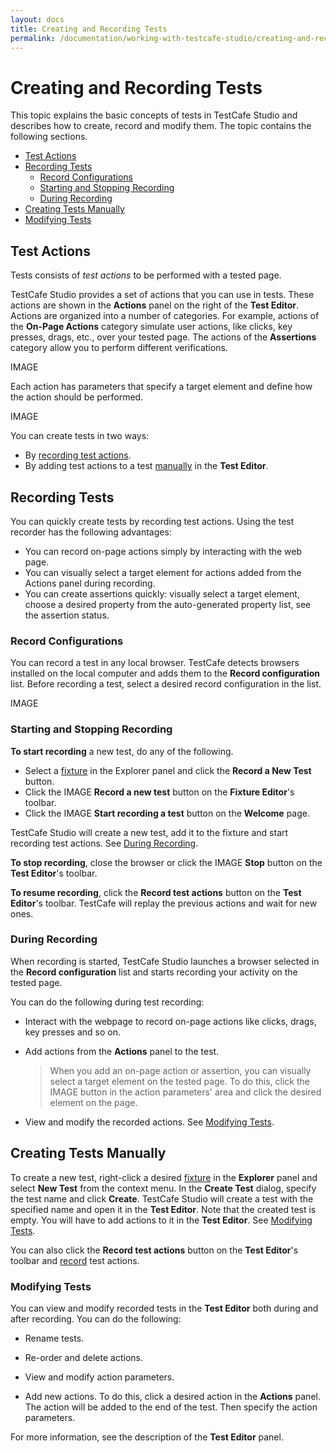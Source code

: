 ```yaml
---
layout: docs
title: Creating and Recording Tests
permalink: /documentation/working-with-testcafe-studio/creating-and-recording-tests
---
```

# Creating and Recording Tests

This topic explains the basic concepts of tests in TestCafe Studio and describes how to create, record and modify them. The topic contains the following sections.

* [Test Actions](#test-actions)
* [Recording Tests](#recording-tests)
    * [Record Configurations](#record-configurations)
    * [Starting and Stopping Recording](#starting-and-stopping-recording)
    * [During Recording](#during-recording)
* [Creating Tests Manually](#creating-tests-manually)
* [Modifying Tests](#modifying-tests)

## Test Actions

Tests consists of *test actions* to be performed with a tested page.

TestCafe Studio provides a set of actions that you can use in tests. These actions are shown in the **Actions** panel on the right of the **Test Editor**. Actions are organized into a number of categories. For example, actions of the **On-Page Actions** category simulate user actions, like clicks, key presses, drags, etc., over your tested page. The actions of the **Assertions** category allow you to perform different verifications.

IMAGE

Each action has parameters that specify a target element and define how the action should be performed.

IMAGE

You can create tests in two ways:

* By [recording test actions](#recording-tests).
* By adding test actions to a test [manually](#creating-tests-manually) in the **Test Editor**.

## Recording Tests

You can quickly create tests by recording test actions. Using the test recorder has the following advantages:

* You can record on-page actions simply by interacting with the web page.
* You can visually select a target element for actions added from the Actions panel during recording.
* You can create assertions quickly: visually select a target element, choose a desired property from the auto-generated property list, see the assertion status.

### Record Configurations

You can record a test in any local browser. TestCafe detects browsers installed on the local computer and adds them to the **Record configuration** list. Before recording a test, select a desired record configuration in the list.

IMAGE

### Starting and Stopping Recording

**To start recording** a new test, do any of the following.

* Select a [fixture](organizing-tests.md#fixtures) in the Explorer panel and click the **Record a New Test** button.
* Click the IMAGE **Record a new test** button on the **Fixture Editor**'s toolbar.
* Click the IMAGE **Start recording a test** button on the **Welcome** page.

TestCafe Studio will create a new test, add it to the fixture and start recording test actions. See [During Recording](#during-recording).

**To stop recording**, close the browser or click the IMAGE **Stop** button on the **Test Editor**'s toolbar.

**To resume recording**, click the **Record test actions** button on the **Test Editor**'s toolbar. TestCafe will replay the previous actions and wait for new ones.

### During Recording

When recording is started, TestCafe Studio launches a browser selected in the **Record configuration** list and starts recording your activity on the tested page.

You can do the following during test recording:

* Interact with the webpage to record on-page actions like clicks, drags, key presses and so on.

* Add actions from the **Actions** panel to the test.

    > When you add an on-page action or assertion, you can visually select a target element on the tested page. To do this, click the IMAGE button in the action parameters' area and click the desired element on the page.

* View and modify the recorded actions. See [Modifying Tests](#modifying-tests).

## Creating Tests Manually

To create a new test, right-click a desired [fixture](organizing-tests.md#fixtures) in the **Explorer** panel and select **New Test** from the context menu. In the **Create Test** dialog, specify the test name and click **Create**. TestCafe Studio will create a test with the specified name and open it in the **Test Editor**. Note that the created test is empty. You will have to add actions to it in the **Test Editor**. See [Modifying Tests](#modifying-tests).

You can also click the **Record test actions** button on the **Test Editor**'s toolbar and [record](#recording-tests) test actions.

### Modifying Tests

You can view and modify recorded tests in the **Test Editor** both during and after recording. You can do the following:

* Rename tests.

* Re-order and delete actions.

* View and modify action parameters.

* Add new actions. To do this, click a desired action in the **Actions** panel. The action will be added to the end of the test. Then specify the action parameters.

For more information, see the description of the **Test Editor** panel.